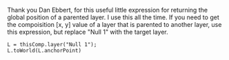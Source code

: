 Thank you Dan Ebbert, for this useful little expression for returning the global position of a parented layer. I use this all the time.
If you need to get the compoisition [x, y] value of a layer that is parented to another layer, use this expression, but replace "Null 1" with the target layer.

```
L = thisComp.layer("Null 1");
L.toWorld(L.anchorPoint)
```
